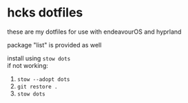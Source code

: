 # hcks dotfiles
these are my dotfiles for use with endeavourOS and hyprland

package "list" is provided as well

install using `stow dots`  
if not working:
1. `stow --adopt dots`
2. `git restore .`
3. `stow dots`
